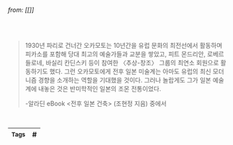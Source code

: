 
###### from: [[]]

<br/>

>1930년 파리로 건너간 오카모토는 10년간을 유럽 문화의 최전선에서 활동하며 피카소를 포함해 당대 최고의 예술가들과 교분을 쌓았고, 피트 몬드리안, 로베르 들로네, 바실리 칸딘스키 등이 참여한 〈추상-창조〉 그룹의 최연소 회원으로 활동하기도 했다. 그런 오카모토에게 전후 일본 미술계는 아마도 유럽의 최신 모더니즘 경향을 소개하는 역할을 기대했을 것이다. 그러나 놀랍게도 그가 일본 예술계에 내놓은 것은 반미학적인 일본의 조몬 전통이었다. 
>
>-알라딘 eBook <전후 일본 건축> (조현정 지음) 중에서 

<br/>

| <small> Tags </small> | # |
| --- | --- |
